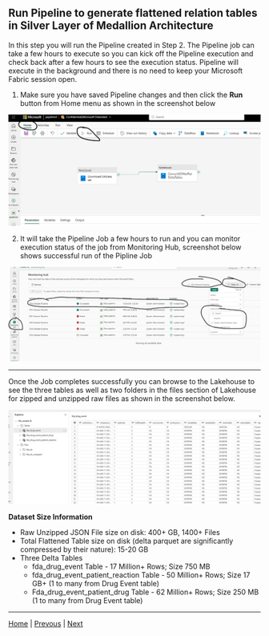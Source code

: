## Run Pipeline to generate flattened relation tables in Silver Layer of Medallion Architecture

In this step you will run the Pipeline created in Step 2. The Pipeline job can take a few hours to execute so you can kick off the Pipeline execution and check back after a few hours to see the execution status. Pipeline will execute in the background and there is no need to keep your Microsoft Fabric session open.

1. Make sure you have saved Pipeline changes and then click the **Run** button from Home menu as shown in the screenshot below

![Run Pipeline Job](../images/RunPipelineJob.jpg)

2. It will take the Pipeline Job a few hours to run and you can monitor execution status of the job from Monitoring Hub, screenshot below shows successful run of the Pipline Job

![Monitor Pipeline Job](../images/PipelineComplete.jpg)

***

Once the Job completes successfully you can browse to the Lakehouse to see the three tables as well as two folders in the files section of Lakehouse for zipped and unzipped raw files as shown in the screenshot below.

![Lakehouse with Tables and Raw files](../images/Lakehouse-PipelineJobComplete.jpg)

**Dataset Size Information**

* Raw Unzipped JSON File size on disk: 400+ GB, 1400+ Files
* Total Flattened Table size on disk (delta parquet are significantly compressed by their nature): 15-20 GB
* Three Delta Tables 
    * fda_drug_event Table - 17 Million+ Rows; Size 750 MB
    * fda_drug_event_patient_reaction Table - 50 Million+ Rows; Size 17 GB+ (1 to many from Drug Event table) 
    * Fda_drug_event_patient_drug Table - 62 Million+ Rows; Size 250 MB (1 to many from Drug Event table)

***

[Home](../Readme.md) | [Prevous](./02-CreatePipeline.md) | [Next](./04-CreateWarehouse.md)





